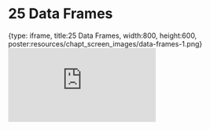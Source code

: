 # 25 Data Frames
 
{type: iframe, title:25 Data Frames, width:800, height:600, poster:resources/chapt_screen_images/data-frames-1.png}
![](https://datatrail-jhu.github.io/DataTrail/no_toc/data-frames-1.html)
 

 
